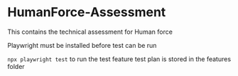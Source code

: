 # HumanForce-Assessment
This contains the technical assessment for Human force

Playwright must be installed before test can be run

`npx playwright test` to run the test
feature test plan is stored in the features folder
